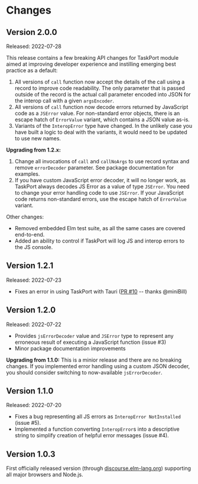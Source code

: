 Changes
=======

## Version 2.0.0

Released: 2022-07-28

This release contains a few breaking API changes for TaskPort module aimed at improving developer experience and instilling emerging best practice as a default:
1. All versions of `call` function now accept the details of the call using a record to improve code readability. The only parameter that is passed outside of the record is the actual call parameter encoded into JSON for the interop call with a given `argsEncoder`.
2. All versions of `call` function now decode errors returned by JavaScript code as a `JSError` value. For non-standard error objects, there is an escape hatch of `ErrorValue` variant, which contains a JSON value as-is.
3. Variants of the `InteropError` type have changed. In the unlikely case you have built a logic to deal with the variants, it would need to be updated to use new names.

**Upgrading from 1.2.x:**
1. Change all invocations of `call` and `callNoArgs` to use record syntax and remove `errorDecoder` parameter. See package documentation for examples.
2. If you have custom JavaScript error decoder, it will no longer work, as TaskPort always decodes JS Error as a value of type `JSError`. You need to change your error handling code to use `JSError`. If your JavaScript code returns non-standard errors, use the escape hatch of `ErrorValue` variant.

Other changes:
* Removed embedded Elm test suite, as all the same cases are covered end-to-end.
* Added an ability to control if TaskPort will log JS and interop errors to the JS console.

## Version 1.2.1

Released: 2022-07-23
* Fixes an error in using TaskPort with Tauri ([PR #10](https://github.com/lobanov/elm-taskport/pull/10) -- thanks @miniBill)

## Version 1.2.0

Released: 2022-07-22
* Provides `jsErrorDecoder` value and `JSError` type to represent any erroneous result of executing a JavaScript function (issue #3)
* Minor package documentation improvements

**Upgrading from 1.1.0:** This is a minior release and there are no breaking changes. If you implemented error handling using a custom JSON decoder, you should consider switching to now-available `jsErrorDecoder`.

## Version 1.1.0

Released: 2022-07-20
* Fixes a bug representing all JS errors as `InteropError NotInstalled` (issue #5).
* Implemented a function converting `InteropError`s into a descriptive string to simplify creation of helpful error messages (issue #4).

## Version 1.0.3

First officially released version (through [discourse.elm-lang.org](https://discourse.elm-lang.org/t/elm-taskport-wrap-calls-to-javascript-functions-in-a-browser-or-node-js-as-elm-tasks/8509/5)) supporting all major browsers and Node.js.